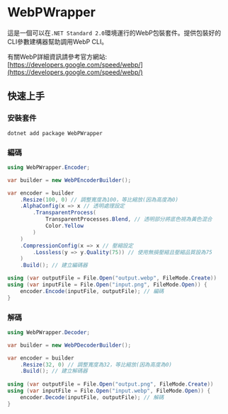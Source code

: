 # WebPWrapper

這是一個可以在`.NET Standard 2.0`環境運行的WebP包裝套件。提供包裝好的CLI參數建構器幫助調用WebP CLI。

有關WebP詳細資訊請參考官方網站: [https://developers.google.com/speed/webp/](https://developers.google.com/speed/webp/)

## 快速上手

### 安裝套件
```shell
dotnet add package WebPWrapper
```

### 編碼
```csharp 
using WebPWrapper.Encoder;

var builder = new WebPEncoderBuilder();

var encoder = builder
	.Resize(100, 0) // 調整寬度為100，等比縮放(因為高度為0)
	.AlphaConfig(x => x // 透明處理設定
		.TransparentProcess(
			TransparentProcesses.Blend, // 透明部分將底色視為黃色混合
			Color.Yellow
		)
	)
	.CompressionConfig(x => x // 壓縮設定
		.Lossless(y => y.Quality(75)) // 使用無損壓縮且壓縮品質設為75
	) 
	.Build(); // 建立編碼器

using (var outputFile = File.Open("output.webp", FileMode.Create))
using (var inputFile = File.Open("input.png", FileMode.Open)) {
	encoder.Encode(inputFile, outputFile); // 編碼
}
```

### 解碼
```csharp
using WebPWrapper.Decoder; 

var builder = new WebPDecoderBuilder();

var encoder = builder
    .Resize(32, 0) // 調整寬度為32，等比縮放(因為高度為0)
    .Build(); // 建立解碼器
 
using (var outputFile = File.Open("output.png", FileMode.Create))
using (var inputFile = File.Open("input.webp", FileMode.Open)) {
    encoder.Decode(inputFile, outputFile); // 解碼
}
```
